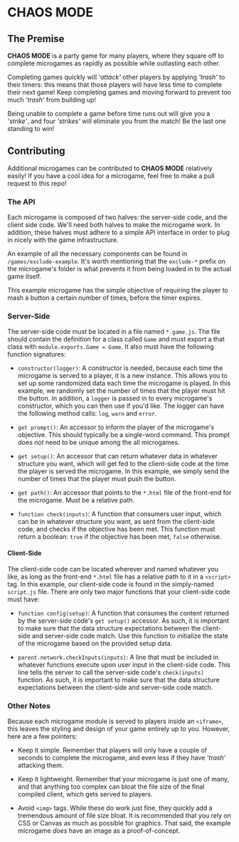# CHAOS MODE
 
## The Premise
**CHAOS MODE** is a party game for many players, where they square off to complete microgames as rapidly as possible while outlasting each other. 
 
Completing games quickly will *'attack'* other players by applying *'trash'* to their timers: this means that those players will have less time to complete their next game! Keep completing games and moving forward to prevent too much *'trash'* from building up!
 
Being unable to complete a game before time runs out will give you a *'strike'*, and four *'strikes'* will eliminate you from the match! Be the last one standing to win!
 
## Contributing 
Additional microgames can be contributed to **CHAOS MODE** relatively easily! If you have a cool idea for a microgame, feel free to make a pull request to this repo!
 
### The API
 
Each microgame is composed of two halves: the server-side code, and the client side code. We'll need both halves to make the microgame work. In addition, these halves must adhere to a simple API interface in order to plug in nicely with the game infrastructure.
 
An example of all the necessary components can be found in `/games/exclude-example`. It's worth mentioning that the `exclude-*` prefix on the microgame's folder is what prevents it from being loaded in to the actual game itself.
 
This example microgame has the simple objective of requiring the player to mash a button a certain number of times, before the timer expires.
 
### Server-Side
 
The server-side code must be located in a file named `*.game.js`. The file should contain the definition for a class called `Game` and must export a that class with `module.exports.Game = Game`. It also must have the following function signatures:
 
* `constructor(logger)`: A constructor is needed, because each time the microgame is served to a player, it is a new instance. This allows you to set up some randomized data each time the microgame is played. In this example, we randomly set the number of times that the player must hit the button. In addition, a `logger` is passed in to every microgame's constructor, which you can then use if you'd like. The logger can have the following method calls: `log`, `warn` and `error`.
 
* `get prompt()`: An accessor to inform the player of the microgame's objective. This should typically be a single-word command. This prompt does *not* need to be unique among the all microgames.
 
* `get setup()`: An accessor that can return whatever data in whatever structure you want, which will get fed to the client-side code at the time the player is served the microgame. In this example, we simply send the number of times that the player must push the button.
 
* `get path()`: An accessor that points to the `*.html` file of the front-end for the microgame. Must be a relative path.
 
* `function check(inputs)`: A function that consumers user input, which can be in whatever structure you want, as sent from the client-side code, and checks if the objective has been met. This function must return a boolean: `true` if the objective has been met, `false` otherwise. 
 
#### Client-Side
 
The client-side code can be located wherever and named whatever you like, as long as the front-end `*.html` file has a relative path to it in a `<script>` tag. In this example, our client-side code is found in the simply-named `script.js` file. There are only two major functions that your client-side code must have:
 
* `function config(setup)`: A function that consumes the content returned by the server-side code's `get setup()` accessor. As such, it is important to make sure that the data structure expectations between the client-side and server-side code match. Use this function to initialize the state of the microgame based on the provided setup data.
 
* `parent.network.checkInputs(inputs)`: A line that must be included in whatever functions execute upon user input in the client-side code. This line tells the server to call the server-side code's `check(inputs)` function. As such, it is important to make sure that the data structure expectations between the client-side and server-side code match.
 
### Other Notes
 
Because each microgame module is served to players inside an `<iframe>`, this leaves the styling and design of your game entirely up to you. However, here are a few pointers:

* Keep it simple. Remember that players will only have a couple of seconds to complete the microgame, and even less if they have *'trash'* attacking them.
 
* Keep it lightweight. Remember that your microgame is just one of many, and that anything too complex can bloat the file size of the final compiled client, which gets served to players.
 
* Avoid `<img>` tags. While these do work just fine, they quickly add a tremendous amount of file size bloat. It is recommended that you rely on CSS or Canvas as much as possible for graphics. That said, the example  microgame *does* have an image as a proof-of-concept.
